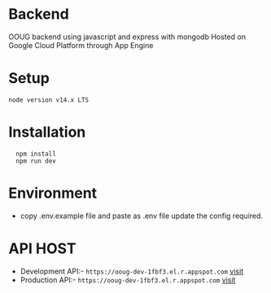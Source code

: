 # Backend

OOUG backend using javascript and express with mongodb 
Hosted on Google Cloud Platform through App Engine 

# Setup

```
node version v14.x LTS

```

# Installation

```
  npm install
  npm run dev

```

# Environment

- copy .env.example file and paste as .env file update the config required.

# API HOST

- Development API:- `https://ooug-dev-1fbf3.el.r.appspot.com` [visit](https://ooug-dev-1fbf3.el.r.appspot.com)
- Production API:- `https://ooug-dev-1fbf3.el.r.appspot.com` [visit](https://ooug-dev-1fbf3.el.r.appspot.com)
